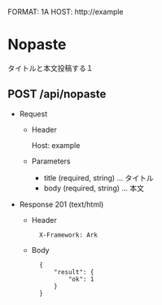 FORMAT: 1A
HOST: http://example

# Nopaste

タイトルと本文投稿する１

## POST /api/nopaste

+ Request

    + Header

        Host: example

    + Parameters
        + title (required, string) ... タイトル
        + body (required, string) ... 本文

+ Response 201 (text/html)

    + Header

            X-Framework: Ark

    + Body

            {
                "result": {
                    "ok": 1
                }
            }
